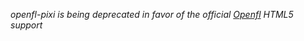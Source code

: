 _openfl-pixi is being deprecated in favor of the official [Openfl](https://github.com/openfl/openfl) HTML5 support_
